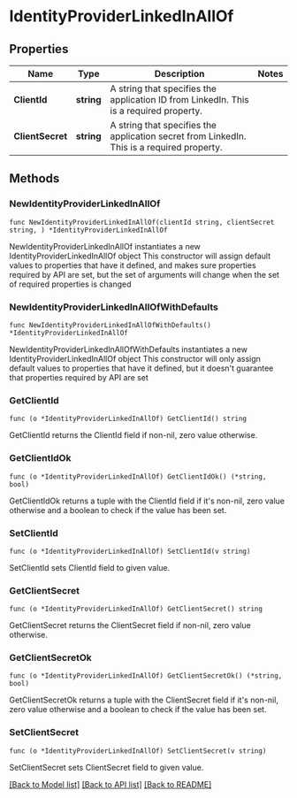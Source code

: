 # IdentityProviderLinkedInAllOf

## Properties

Name | Type | Description | Notes
------------ | ------------- | ------------- | -------------
**ClientId** | **string** | A string that specifies the application ID from LinkedIn. This is a required property. | 
**ClientSecret** | **string** | A string that specifies the application secret from LinkedIn. This is a required property. | 

## Methods

### NewIdentityProviderLinkedInAllOf

`func NewIdentityProviderLinkedInAllOf(clientId string, clientSecret string, ) *IdentityProviderLinkedInAllOf`

NewIdentityProviderLinkedInAllOf instantiates a new IdentityProviderLinkedInAllOf object
This constructor will assign default values to properties that have it defined,
and makes sure properties required by API are set, but the set of arguments
will change when the set of required properties is changed

### NewIdentityProviderLinkedInAllOfWithDefaults

`func NewIdentityProviderLinkedInAllOfWithDefaults() *IdentityProviderLinkedInAllOf`

NewIdentityProviderLinkedInAllOfWithDefaults instantiates a new IdentityProviderLinkedInAllOf object
This constructor will only assign default values to properties that have it defined,
but it doesn't guarantee that properties required by API are set

### GetClientId

`func (o *IdentityProviderLinkedInAllOf) GetClientId() string`

GetClientId returns the ClientId field if non-nil, zero value otherwise.

### GetClientIdOk

`func (o *IdentityProviderLinkedInAllOf) GetClientIdOk() (*string, bool)`

GetClientIdOk returns a tuple with the ClientId field if it's non-nil, zero value otherwise
and a boolean to check if the value has been set.

### SetClientId

`func (o *IdentityProviderLinkedInAllOf) SetClientId(v string)`

SetClientId sets ClientId field to given value.


### GetClientSecret

`func (o *IdentityProviderLinkedInAllOf) GetClientSecret() string`

GetClientSecret returns the ClientSecret field if non-nil, zero value otherwise.

### GetClientSecretOk

`func (o *IdentityProviderLinkedInAllOf) GetClientSecretOk() (*string, bool)`

GetClientSecretOk returns a tuple with the ClientSecret field if it's non-nil, zero value otherwise
and a boolean to check if the value has been set.

### SetClientSecret

`func (o *IdentityProviderLinkedInAllOf) SetClientSecret(v string)`

SetClientSecret sets ClientSecret field to given value.



[[Back to Model list]](../README.md#documentation-for-models) [[Back to API list]](../README.md#documentation-for-api-endpoints) [[Back to README]](../README.md)


